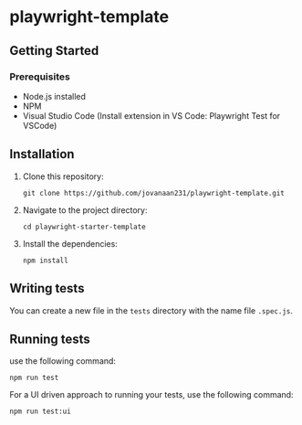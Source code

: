 # playwright-template

## Getting Started

### Prerequisites

- Node.js installed
- NPM
- Visual Studio Code (Install extension in VS Code: Playwright Test for VSCode)

## Installation

1. Clone this repository:
   ```
   git clone https://github.com/jovanaan231/playwright-template.git
   ```
2. Navigate to the project directory:
   ```
   cd playwright-starter-template
   ```
3. Install the dependencies:
   ```
   npm install
   ```

## Writing tests

You can create a new file in the `tests` directory with the name file `.spec.js`.

## Running tests

use the following command:

```
npm run test
```

For a UI driven approach to running your tests, use the following command:

```
npm run test:ui
```
